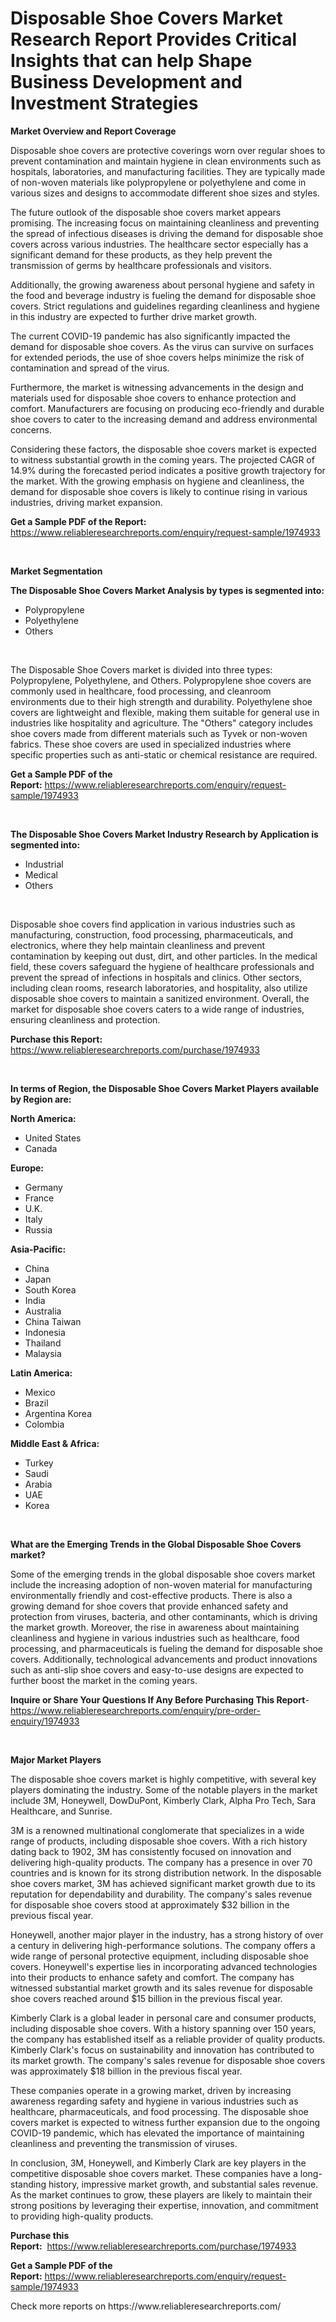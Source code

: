 <p><h1>Disposable Shoe Covers Market Research Report Provides Critical Insights that can help Shape Business Development and Investment Strategies</h1></p><p><strong>Market Overview and Report Coverage</strong></p>
<p><p>Disposable shoe covers are protective coverings worn over regular shoes to prevent contamination and maintain hygiene in clean environments such as hospitals, laboratories, and manufacturing facilities. They are typically made of non-woven materials like polypropylene or polyethylene and come in various sizes and designs to accommodate different shoe sizes and styles.</p><p>The future outlook of the disposable shoe covers market appears promising. The increasing focus on maintaining cleanliness and preventing the spread of infectious diseases is driving the demand for disposable shoe covers across various industries. The healthcare sector especially has a significant demand for these products, as they help prevent the transmission of germs by healthcare professionals and visitors.</p><p>Additionally, the growing awareness about personal hygiene and safety in the food and beverage industry is fueling the demand for disposable shoe covers. Strict regulations and guidelines regarding cleanliness and hygiene in this industry are expected to further drive market growth.</p><p>The current COVID-19 pandemic has also significantly impacted the demand for disposable shoe covers. As the virus can survive on surfaces for extended periods, the use of shoe covers helps minimize the risk of contamination and spread of the virus.</p><p>Furthermore, the market is witnessing advancements in the design and materials used for disposable shoe covers to enhance protection and comfort. Manufacturers are focusing on producing eco-friendly and durable shoe covers to cater to the increasing demand and address environmental concerns.</p><p>Considering these factors, the disposable shoe covers market is expected to witness substantial growth in the coming years. The projected CAGR of 14.9% during the forecasted period indicates a positive growth trajectory for the market. With the growing emphasis on hygiene and cleanliness, the demand for disposable shoe covers is likely to continue rising in various industries, driving market expansion.</p></p>
<p><strong>Get a Sample PDF of the Report:</strong> <a href="https://www.reliableresearchreports.com/enquiry/request-sample/1974933">https://www.reliableresearchreports.com/enquiry/request-sample/1974933</a></p>
<p>&nbsp;</p>
<p><strong>Market Segmentation</strong></p>
<p><strong>The Disposable Shoe Covers Market Analysis by types is segmented into:</strong></p>
<p><ul><li>Polypropylene</li><li>Polyethylene</li><li>Others</li></ul></p>
<p>&nbsp;</p>
<p><p>The Disposable Shoe Covers market is divided into three types: Polypropylene, Polyethylene, and Others. Polypropylene shoe covers are commonly used in healthcare, food processing, and cleanroom environments due to their high strength and durability. Polyethylene shoe covers are lightweight and flexible, making them suitable for general use in industries like hospitality and agriculture. The "Others" category includes shoe covers made from different materials such as Tyvek or non-woven fabrics. These shoe covers are used in specialized industries where specific properties such as anti-static or chemical resistance are required.</p></p>
<p><strong>Get a Sample PDF of the Report:</strong>&nbsp;<a href="https://www.reliableresearchreports.com/enquiry/request-sample/1974933">https://www.reliableresearchreports.com/enquiry/request-sample/1974933</a></p>
<p>&nbsp;</p>
<p><strong>The Disposable Shoe Covers Market Industry Research by Application is segmented into:</strong></p>
<p><ul><li>Industrial</li><li>Medical</li><li>Others</li></ul></p>
<p>&nbsp;</p>
<p><p>Disposable shoe covers find application in various industries such as manufacturing, construction, food processing, pharmaceuticals, and electronics, where they help maintain cleanliness and prevent contamination by keeping out dust, dirt, and other particles. In the medical field, these covers safeguard the hygiene of healthcare professionals and prevent the spread of infections in hospitals and clinics. Other sectors, including clean rooms, research laboratories, and hospitality, also utilize disposable shoe covers to maintain a sanitized environment. Overall, the market for disposable shoe covers caters to a wide range of industries, ensuring cleanliness and protection.</p></p>
<p><strong>Purchase this Report:</strong>&nbsp; <a href="https://www.reliableresearchreports.com/purchase/1974933">https://www.reliableresearchreports.com/purchase/1974933</a></p>
<p>&nbsp;</p>
<p><strong>In terms of Region, the Disposable Shoe Covers Market Players available by Region are:</strong></p>
<p>
    <p> <strong> North America: </strong>
        <ul>
            <li>United States</li>
            <li>Canada</li>
        </ul>
        </p> 
    <p> <strong> Europe: </strong>
        <ul>
            <li>Germany</li>
            <li>France</li>
            <li>U.K.</li>
            <li>Italy</li>
            <li>Russia</li>
        </ul>
        </p> 
    <p> <strong> Asia-Pacific: </strong>
        <ul>
            <li>China</li>
            <li>Japan</li>
            <li>South Korea</li>
            <li>India</li>
            <li>Australia</li>
            <li>China Taiwan</li>
            <li>Indonesia</li>
            <li>Thailand</li>
            <li>Malaysia</li>
        </ul>
        </p> 
    <p> <strong> Latin America: </strong>
        <ul>
            <li>Mexico</li>
            <li>Brazil</li>
            <li>Argentina Korea</li>
            <li>Colombia</li>
        </ul>
        </p> 
    <p> <strong> Middle East & Africa: </strong>
        <ul>
            <li>Turkey</li>
            <li>Saudi</li>
            <li>Arabia</li>
            <li>UAE</li>
            <li>Korea</li>
        </ul>
    </p>
    </p>
<p>&nbsp;</p>
<p><strong>What are the Emerging Trends in the Global Disposable Shoe Covers market?</strong></p>
<p><p>Some of the emerging trends in the global disposable shoe covers market include the increasing adoption of non-woven material for manufacturing environmentally friendly and cost-effective products. There is also a growing demand for shoe covers that provide enhanced safety and protection from viruses, bacteria, and other contaminants, which is driving the market growth. Moreover, the rise in awareness about maintaining cleanliness and hygiene in various industries such as healthcare, food processing, and pharmaceuticals is fueling the demand for disposable shoe covers. Additionally, technological advancements and product innovations such as anti-slip shoe covers and easy-to-use designs are expected to further boost the market in the coming years.</p></p>
<p><strong>Inquire or Share Your Questions If Any Before Purchasing This Report</strong>- <a href="https://www.reliableresearchreports.com/enquiry/pre-order-enquiry/1974933">https://www.reliableresearchreports.com/enquiry/pre-order-enquiry/1974933</a></p>
<p>&nbsp;</p>
<p><strong>Major Market Players</strong></p>
<p><p>The disposable shoe covers market is highly competitive, with several key players dominating the industry. Some of the notable players in the market include 3M, Honeywell, DowDuPont, Kimberly Clark, Alpha Pro Tech, Sara Healthcare, and Sunrise.</p><p>3M is a renowned multinational conglomerate that specializes in a wide range of products, including disposable shoe covers. With a rich history dating back to 1902, 3M has consistently focused on innovation and delivering high-quality products. The company has a presence in over 70 countries and is known for its strong distribution network. In the disposable shoe covers market, 3M has achieved significant market growth due to its reputation for dependability and durability. The company's sales revenue for disposable shoe covers stood at approximately $32 billion in the previous fiscal year.</p><p>Honeywell, another major player in the industry, has a strong history of over a century in delivering high-performance solutions. The company offers a wide range of personal protective equipment, including disposable shoe covers. Honeywell's expertise lies in incorporating advanced technologies into their products to enhance safety and comfort. The company has witnessed substantial market growth and its sales revenue for disposable shoe covers reached around $15 billion in the previous fiscal year.</p><p>Kimberly Clark is a global leader in personal care and consumer products, including disposable shoe covers. With a history spanning over 150 years, the company has established itself as a reliable provider of quality products. Kimberly Clark's focus on sustainability and innovation has contributed to its market growth. The company's sales revenue for disposable shoe covers was approximately $18 billion in the previous fiscal year.</p><p>These companies operate in a growing market, driven by increasing awareness regarding safety and hygiene in various industries such as healthcare, pharmaceuticals, and food processing. The disposable shoe covers market is expected to witness further expansion due to the ongoing COVID-19 pandemic, which has elevated the importance of maintaining cleanliness and preventing the transmission of viruses.</p><p>In conclusion, 3M, Honeywell, and Kimberly Clark are key players in the competitive disposable shoe covers market. These companies have a long-standing history, impressive market growth, and substantial sales revenue. As the market continues to grow, these players are likely to maintain their strong positions by leveraging their expertise, innovation, and commitment to providing high-quality products.</p></p>
<p><strong>Purchase this Report:</strong>&nbsp;&nbsp;<a href="https://www.reliableresearchreports.com/purchase/1974933">https://www.reliableresearchreports.com/purchase/1974933</a></p>
<p></p>
<p><strong>Get a Sample PDF of the Report:</strong>&nbsp;<a href="https://www.reliableresearchreports.com/enquiry/request-sample/1974933">https://www.reliableresearchreports.com/enquiry/request-sample/1974933</a></p>
<p>Check more reports on https://www.reliableresearchreports.com/</p>